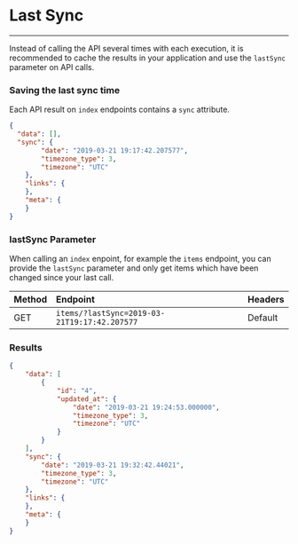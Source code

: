 # Last Sync

---

Instead of calling the API several times with each execution, it is recommended to cache the results in your application and use the `lastSync` parameter on API calls.

### Saving the last sync time

Each API result on `index` endpoints contains a `sync` attribute.

```json
{
  "data": [],
  "sync": {
        "date": "2019-03-21 19:17:42.207577",
        "timezone_type": 3,
        "timezone": "UTC"
    },
    "links": {
    },
    "meta": {
    }
}
```

### lastSync Parameter

When calling an `index` enpoint, for example the `items` endpoint, you can provide the `lastSync` parameter and only get items which have been changed since your last call.

| Method | Endpoint| Headers |
| :- |   :-   |  :-  |
| GET | `items/?lastSync=2019-03-21T19:17:42.207577` | Default |

### Results

```json
{
    "data": [
        {
            "id": "4",
            "updated_at": {
                "date": "2019-03-21 19:24:53.000000",
                "timezone_type": 3,
                "timezone": "UTC"
            }
        }
    ],
    "sync": {
        "date": "2019-03-21 19:32:42.44021",
        "timezone_type": 3,
        "timezone": "UTC"
    },
    "links": {
    },
    "meta": {
    }
}
```